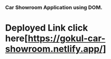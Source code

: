 ### Car Showroom Application using DOM.

# Deployed Link click here[https://gokul-car-showroom.netlify.app/]
